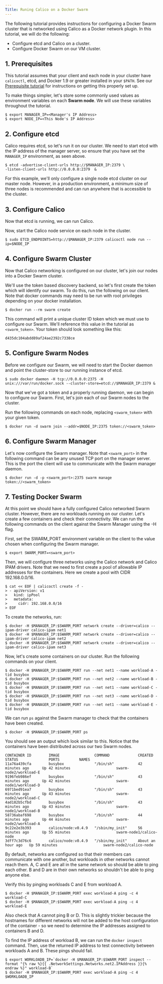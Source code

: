 ```yaml
---
Title: Runing Calico on a Docker Swarm
---
```


The following tutorial provides instructions for configuring a Docker Swarm
cluster that is networked using Calico as a Docker network plugin. In this
tutorial, we will do the following:

* Configure etcd and Calico on a cluster.
* Configure Docker Swarm on our VM cluster.

## 1. Prerequisites

This tutorial assumes that your client and each node in your cluster
have `calicoctl`, etcd, and Docker 1.9 or greater installed in your `$PATH`.
See our [Prerequisite tutorial]({{site.baseurl}}/{{page.version}}/getting-started/docker/installation/manual) 
for instructions on getting this properly set up.

To make things simpler, let's store some commonly used values as environment
variables on each **Swarm node**. We will use these variables throughout the
tutorial.

    $ export MANAGER_IP=<Manager's IP Address>
    $ export NODE_IP=<This Node's IP Address>

## 2. Configure etcd

Calico requires etcd, so let's run it on our cluster. We need to start etcd
with the IP address of the manager server, so ensure that you have set the
`MANAGER_IP` environment, as seen above.

    $ etcd -advertise-client-urls http://$MANAGER_IP:2379 \
    -listen-client-urls http://0.0.0.0:2379  &

For this example, we'll only configure a single node etcd cluster on our master
node. However, in a production environment, a minimum size of three nodes is
recommended and can run anywhere that is accessible to the cluster.

## 3. Configure Calico

Now that etcd is running, we can run Calico.

Now, start the Calico node service on each node in the cluster.

    $ sudo ETCD_ENDPOINTS=http://$MANAGER_IP:2379 calicoctl node run --ip=$NODE_IP


## 4. Configure Swarm Cluster

Now that Calico networking is configured on our cluster, let's join our nodes
into a Docker Swarm cluster.

We'll use the token based discovery backend, so let's first create the token
which will identify our swarm. To do this, run the following on our client.
Note that docker commands may need to be run with root privileges depending on
your docker installation.

    $ docker run --rm swarm create

This command will print a unique cluster ID token which we must use to
configure our Swarm. We'll reference this value in the tutorial as
`<swarm_token>`. Your token should look something like this:

    d435dc104abdd89af24ae2392c7338ce

## 5. Configure Swarm Nodes

Before we configure our Swarm, we will need to start the Docker daemon and
point the cluster-store to our running instance of etcd.

    $ sudo docker daemon -H tcp://0.0.0.0:2375 -H unix:///var/run/docker.sock --cluster-store=etcd://$MANAGER_IP:2379 &

Now that we've got a token and a properly running daemon, we can begin to
configure our Swarm. First, let's join each of our Swarm nodes to the cluster.

Run the following commands on each node, replacing `<swarm_token>` with your
given token.

    $ docker run -d swarm join --addr=$NODE_IP:2375 token://<swarm_token>

## 6. Configure Swarm Manager

Let's now configure the Swarm manager. Note that `<swarm_port>` in the
following command can be any unused TCP port on the manager server. This is
the port the client will use to communicate with the Swarm manager daemon.

    $ docker run -d -p <swarm_port>:2375 swarm manage token://<swarm_token>

## 7. Testing Docker Swarm

At this point we should have a fully configured Calico networked Swarm cluster.
However, there are no workloads running on our cluster. Let's create a few
containers and check their connectivity. We can run the following commands on
the client against the Swarm Manager using the -H flag.

First, set the SWARM_PORT environment variable on the client to the value
chosen when configuring the Swarm manager.

    $ export SWARM_PORT=<swarm_port>

Then, we will configure three networks using the Calico network and Calico
IPAM drivers. Note that we need to first create a pool of allowable IP
addresses for the containers. Here we create a pool with CIDR 192.168.0.0/16.

```
$ cat << EOF | calicoctl create -f -
> - apiVersion: v1
>   kind: ipPool
>   metadata:
>     cidr: 192.168.0.0/16
> EOF
```

To create the networks, run:

    $ docker -H $MANAGER_IP:$SWARM_PORT network create --driver=calico --ipam-driver calico-ipam net1
    $ docker -H $MANAGER_IP:$SWARM_PORT network create --driver=calico --ipam-driver calico-ipam net2
    $ docker -H $MANAGER_IP:$SWARM_PORT network create --driver=calico --ipam-driver calico-ipam net3

Now, let's create some containers on our cluster. Run the following commands on
your client.

    $ docker -H $MANAGER_IP:$SWARM_PORT run --net net1 --name workload-A -tid busybox
    $ docker -H $MANAGER_IP:$SWARM_PORT run --net net2 --name workload-B -tid busybox
    $ docker -H $MANAGER_IP:$SWARM_PORT run --net net1 --name workload-C -tid busybox
    $ docker -H $MANAGER_IP:$SWARM_PORT run --net net3 --name workload-D -tid busybox
    $ docker -H $MANAGER_IP:$SWARM_PORT run --net net1 --name workload-E -tid busybox

We can run `ps` against the Swarm manager to check that the containers have
been created.

    $ docker -H $MANAGER_IP:$SWARM_PORT ps

You should see an output which look similar to this. Notice that the containers
have been distributed across our two Swarm nodes.

```
CONTAINER ID        IMAGE                COMMAND             CREATED             STATUS              PORTS         NAMES
11a76a439cfa        busybox              "/bin/sh"           42 minutes ago      Up 42 minutes                     swarm-node2/workload-E
9196feb986ef        busybox              "/bin/sh"           43 minutes ago      Up 42 minutes                     swarm-node1/workload-D
6971bed91ea7        busybox              "/bin/sh"           43 minutes ago      Up 43 minutes                     swarm-node2/workload-C
4ad182b5cfbd        busybox              "/bin/sh"           43 minutes ago      Up 43 minutes                     swarm-node1/workload-B
58736abaf698        busybox              "/bin/sh"           44 minutes ago      Up 44 minutes                     swarm-node2/workload-A
9c22e2e3b393        calico/node:v0.4.9   "/sbin/my_init"     56 minutes ago      Up 55 minutes                     swarm-node1/calico-node
3dff7c3d76c6        calico/node:v0.4.9   "/sbin/my_init"     About an hour ago   Up 59 minutes                     swarm-node2/calico-node
```

By default, networks are configured so that their members can communicate with
one another, but workloads in other networks cannot reach them. A, C and E are
all in the same network so should be able to ping each other. B and D are in
their own networks so shouldn't be able to ping anyone else.

Verify this by pinging workloads C and E from workload A.

    $ docker -H $MANAGER_IP:$SWARM_PORT exec workload-A ping -c 4 workload-C
    $ docker -H $MANAGER_IP:$SWARM_PORT exec workload-A ping -c 4 workload-E

Also check that A cannot ping B or D. This is slightly trickier because the
hostnames for different networks will not be added to the host configuration of
the container - so we need to determine the IP addresses assigned to containers
B and D.

To find the IP address of workload B, we can run the `docker inspect` command.
Then, use the returned IP address to test connectivity between workloads A and
B. These pings should fail.

    $ export WORKLOADB_IP=`docker -H $MANAGER_IP:$SWARM_PORT inspect --format "{% raw %}{{ .NetworkSettings.Networks.net2.IPAddress }}{% endraw %}" workload-B`
    $ docker -H $MANAGER_IP:$SWARM_PORT exec workload-A ping -c 4 $WORKLOADB_IP
